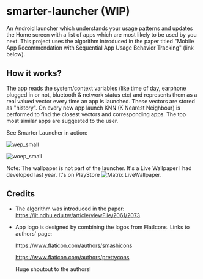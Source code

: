 # smarter-launcher (WIP)
An Android launcher which understands your usage patterns and updates the Home screen with a list of 
apps which are most likely to be used by you next. This project uses the algorithm introduced in 
the paper titled "Mobile App Recommendation with Sequential App Usage Behavior Tracking" (link below).

## How it works?
The app reads the system/context variables (like time of day, earphone plugged in or not, bluetooth &
network status etc) and represents them as a real valued vector every time an app is launched. These
vectors are stored as "history". On every new app launch KNN (K Nearest Neighbour) is performed to find
the closest vectors and corresponding apps. The top most similar apps are suggested to the user.  

See Smarter Launcher in action:

![wep_small](https://user-images.githubusercontent.com/25876491/120836299-0cbc8080-c583-11eb-8c4a-b951b2998d27.gif)

![woep_small](https://user-images.githubusercontent.com/25876491/120836455-37a6d480-c583-11eb-863f-dc38d979d03a.gif)

Note: The wallpaper is not part of the launcher. It's a Live Wallpaper I had developed last year. It's on PlayStore ![Matrix LiveWallpaper](https://play.google.com/store/apps/details?id=com.outliers.matrixlivewallpaper).

## Credits
* The algorithm was introduced in the paper: https://jit.ndhu.edu.tw/article/viewFile/2061/2073
* App logo is designed by combining the logos from FlatIcons. Links to authors' page:

  https://www.flaticon.com/authors/smashicons
  
  https://www.flaticon.com/authors/prettycons
  
  Huge shoutout to the authors!



